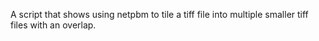 A script that shows using netpbm to tile a tiff file into 
multiple smaller tiff files with an overlap.

